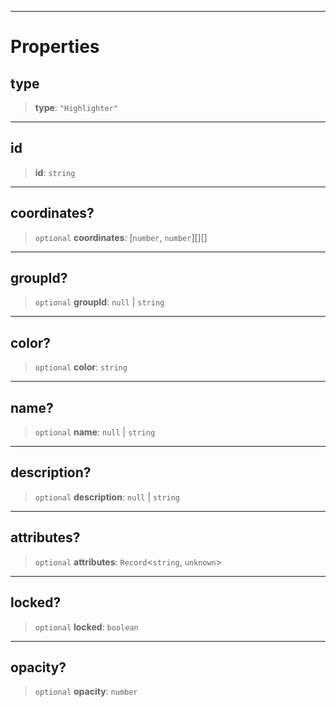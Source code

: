 ***

# Properties

## type

> **type**: `"Highlighter"`

***

## id

> **id**: `string`

***

## coordinates?

> `optional` **coordinates**: \[`number`, `number`]\[]\[]

***

## groupId?

> `optional` **groupId**: `null` | `string`

***

## color?

> `optional` **color**: `string`

***

## name?

> `optional` **name**: `null` | `string`

***

## description?

> `optional` **description**: `null` | `string`

***

## attributes?

> `optional` **attributes**: `Record`\<`string`, `unknown`>

***

## locked?

> `optional` **locked**: `boolean`

***

## opacity?

> `optional` **opacity**: `number`
